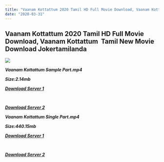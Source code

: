 ```yaml
---
title: "Vaanam Kottattum 2020 Tamil HD Full Movie Download, Vaanam Kottattum  Tamil New Movie Download Jokertamilanda"
date: "2020-03-31"
---
```


## Vaanam Kottattum 2020 Tamil HD Full Movie Download, Vaanam Kottattum  Tamil New Movie Download Jokertamilanda

![](https://images.moviebuff.com/25e3cc05-f7e6-4bbf-adfb-700db392791b?w=1000)

**_Vaanam Kottattum Sample Part.mp4_**

**_Size:2.14mb_**

**_[Download Server 1](http://c1.wetransfer.vip/files/Tamil{a3b04ca4513862e5e6faa05865f310bf9da13080b46bbc045b167bb82cb0d9ff}20Movies/Tamil{a3b04ca4513862e5e6faa05865f310bf9da13080b46bbc045b167bb82cb0d9ff}202020{a3b04ca4513862e5e6faa05865f310bf9da13080b46bbc045b167bb82cb0d9ff}20Movies/Vaanam{a3b04ca4513862e5e6faa05865f310bf9da13080b46bbc045b167bb82cb0d9ff}20Kottattum{a3b04ca4513862e5e6faa05865f310bf9da13080b46bbc045b167bb82cb0d9ff}20(2020)/Vaanam{a3b04ca4513862e5e6faa05865f310bf9da13080b46bbc045b167bb82cb0d9ff}20Kottattum{a3b04ca4513862e5e6faa05865f310bf9da13080b46bbc045b167bb82cb0d9ff}20(2020){a3b04ca4513862e5e6faa05865f310bf9da13080b46bbc045b167bb82cb0d9ff}20HD{a3b04ca4513862e5e6faa05865f310bf9da13080b46bbc045b167bb82cb0d9ff}20DVDRip/Vaanam{a3b04ca4513862e5e6faa05865f310bf9da13080b46bbc045b167bb82cb0d9ff}20Kottattum{a3b04ca4513862e5e6faa05865f310bf9da13080b46bbc045b167bb82cb0d9ff}20(2020){a3b04ca4513862e5e6faa05865f310bf9da13080b46bbc045b167bb82cb0d9ff}20Sample{a3b04ca4513862e5e6faa05865f310bf9da13080b46bbc045b167bb82cb0d9ff}20(640x360).mp4)_**

**_[  
](http://c1.wetransfer.vip/files/Tamil{a3b04ca4513862e5e6faa05865f310bf9da13080b46bbc045b167bb82cb0d9ff}20Movies/Tamil{a3b04ca4513862e5e6faa05865f310bf9da13080b46bbc045b167bb82cb0d9ff}202020{a3b04ca4513862e5e6faa05865f310bf9da13080b46bbc045b167bb82cb0d9ff}20Movies/Vaanam{a3b04ca4513862e5e6faa05865f310bf9da13080b46bbc045b167bb82cb0d9ff}20Kottattum{a3b04ca4513862e5e6faa05865f310bf9da13080b46bbc045b167bb82cb0d9ff}20(2020)/Vaanam{a3b04ca4513862e5e6faa05865f310bf9da13080b46bbc045b167bb82cb0d9ff}20Kottattum{a3b04ca4513862e5e6faa05865f310bf9da13080b46bbc045b167bb82cb0d9ff}20(2020){a3b04ca4513862e5e6faa05865f310bf9da13080b46bbc045b167bb82cb0d9ff}20HD{a3b04ca4513862e5e6faa05865f310bf9da13080b46bbc045b167bb82cb0d9ff}20DVDRip/Vaanam{a3b04ca4513862e5e6faa05865f310bf9da13080b46bbc045b167bb82cb0d9ff}20Kottattum{a3b04ca4513862e5e6faa05865f310bf9da13080b46bbc045b167bb82cb0d9ff}20(2020){a3b04ca4513862e5e6faa05865f310bf9da13080b46bbc045b167bb82cb0d9ff}20Sample{a3b04ca4513862e5e6faa05865f310bf9da13080b46bbc045b167bb82cb0d9ff}20(640x360).mp4)_**

**_[Download Server 2](http://c1.wetransfer.vip/files/Tamil{a3b04ca4513862e5e6faa05865f310bf9da13080b46bbc045b167bb82cb0d9ff}20Movies/Tamil{a3b04ca4513862e5e6faa05865f310bf9da13080b46bbc045b167bb82cb0d9ff}202020{a3b04ca4513862e5e6faa05865f310bf9da13080b46bbc045b167bb82cb0d9ff}20Movies/Vaanam{a3b04ca4513862e5e6faa05865f310bf9da13080b46bbc045b167bb82cb0d9ff}20Kottattum{a3b04ca4513862e5e6faa05865f310bf9da13080b46bbc045b167bb82cb0d9ff}20(2020)/Vaanam{a3b04ca4513862e5e6faa05865f310bf9da13080b46bbc045b167bb82cb0d9ff}20Kottattum{a3b04ca4513862e5e6faa05865f310bf9da13080b46bbc045b167bb82cb0d9ff}20(2020){a3b04ca4513862e5e6faa05865f310bf9da13080b46bbc045b167bb82cb0d9ff}20HD{a3b04ca4513862e5e6faa05865f310bf9da13080b46bbc045b167bb82cb0d9ff}20DVDRip/Vaanam{a3b04ca4513862e5e6faa05865f310bf9da13080b46bbc045b167bb82cb0d9ff}20Kottattum{a3b04ca4513862e5e6faa05865f310bf9da13080b46bbc045b167bb82cb0d9ff}20(2020){a3b04ca4513862e5e6faa05865f310bf9da13080b46bbc045b167bb82cb0d9ff}20Sample{a3b04ca4513862e5e6faa05865f310bf9da13080b46bbc045b167bb82cb0d9ff}20(640x360).mp4)_**

**_Vaanam Kottattum Single Part.mp4_**

**_Size:440.15mb_**

**_[Download Server 1](http://c6.wetransfer.vip//files/Vaanam{a3b04ca4513862e5e6faa05865f310bf9da13080b46bbc045b167bb82cb0d9ff}20Kottattum{a3b04ca4513862e5e6faa05865f310bf9da13080b46bbc045b167bb82cb0d9ff}20(2020).mp4)_**

**_[  
](http://c6.wetransfer.vip//files/Vaanam{a3b04ca4513862e5e6faa05865f310bf9da13080b46bbc045b167bb82cb0d9ff}20Kottattum{a3b04ca4513862e5e6faa05865f310bf9da13080b46bbc045b167bb82cb0d9ff}20(2020).mp4)_**

**_[Download Server 2](http://c6.wetransfer.vip//files/Vaanam{a3b04ca4513862e5e6faa05865f310bf9da13080b46bbc045b167bb82cb0d9ff}20Kottattum{a3b04ca4513862e5e6faa05865f310bf9da13080b46bbc045b167bb82cb0d9ff}20(2020).mp4)_**
